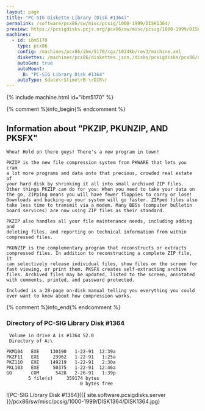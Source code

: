 ```yaml
---
layout: page
title: "PC-SIG Diskette Library (Disk #1364)"
permalink: /software/pcx86/sw/misc/pcsig/1000-1999/DISK1364/
preview: https://pcsigdisks.pcjs.org/pcx86/sw/misc/pcsig/1000-1999/DISK1364/DISK1364.jpg
machines:
  - id: ibm5170
    type: pcx86
    config: /machines/pcx86/ibm/5170/cga/1024kb/rev3/machine.xml
    diskettes: /machines/pcx86/diskettes.json,/disks/pcsigdisks/pcx86/diskettes.json
    autoGen: true
    autoMount:
      B: "PC-SIG Library Disk #1364"
    autoType: $date\r$time\rB:\rDIR\r
---
```


{% include machine.html id="ibm5170" %}

{% comment %}info_begin{% endcomment %}

## Information about "PKZIP, PKUNZIP, AND PKSFX"

    Whoa! Hold on there guys! There's a new program in town!
    
    PKZIP is the new file compression system from PKWARE that lets you cram
    a lot more programs and data onto that precious, crowded real estate of
    your hard disk by shrinking it all into small archived ZIP files.
    Other things PKZIP can do for you: When you need to take your data on
    the go, ZIPping means you will have fewer floppies to carry or lose!
    Downloads and backing-up your system will go faster. ZIPped files also
    take less time to transmit via a modem. Many BBSs (computer bulletin
    board services) are now using ZIP files as their standard.
    
    PKZIP also handles all your file maintenance needs, including adding and
    deleting files, and reporting on technical information from within
    compressed files.
    
    PKUNZIP is the complementary program that reconstructs or extracts
    compressed files. In addition to reconstructing a complete ZIP file, it
    can selectively release individual files, show files on the screen for
    fast viewing, or print them. PKSFX creates self-extracting archive
    files. Archived files may be updated, listed to the screen, annotated
    with comments, printed, and password protected.
    
    Included is a 28-page on-disk manual telling you everything you could
    ever want to know about how compression works.
{% comment %}info_end{% endcomment %}


### Directory of PC-SIG Library Disk #1364

     Volume in drive A is #1364 S2.0
     Directory of A:\

    PKM104   EXE    130190   1-22-91  12:39a
    PKZF11   EXE     23962   1-22-91   1:25a
    PKZ110   EXE    149219   1-22-91   2:30a
    PKL103   EXE     50375   1-22-91  12:46a
    GO       COM      5428   2-26-91   1:39p
            5 file(s)     359174 bytes
                               0 bytes free

![PC-SIG Library Disk #1364]({{ site.software.pcsigdisks.server }}/pcx86/sw/misc/pcsig/1000-1999/DISK1364/DISK1364.jpg)

